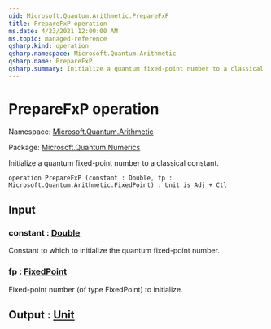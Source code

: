 ```yaml
---
uid: Microsoft.Quantum.Arithmetic.PrepareFxP
title: PrepareFxP operation
ms.date: 4/23/2021 12:00:00 AM
ms.topic: managed-reference
qsharp.kind: operation
qsharp.namespace: Microsoft.Quantum.Arithmetic
qsharp.name: PrepareFxP
qsharp.summary: Initialize a quantum fixed-point number to a classical constant.
---
```


# PrepareFxP operation

Namespace: [Microsoft.Quantum.Arithmetic](xref:Microsoft.Quantum.Arithmetic)

Package: [Microsoft.Quantum.Numerics](https://nuget.org/packages/Microsoft.Quantum.Numerics)


Initialize a quantum fixed-point number to a classical constant.

```qsharp
operation PrepareFxP (constant : Double, fp : Microsoft.Quantum.Arithmetic.FixedPoint) : Unit is Adj + Ctl
```


## Input

### constant : [Double](xref:microsoft.quantum.qsharp.valueliterals#double-literals)

Constant to which to initialize the quantum fixed-point number.


### fp : [FixedPoint](xref:Microsoft.Quantum.Arithmetic.FixedPoint)

Fixed-point number (of type FixedPoint) to initialize.



## Output : [Unit](xref:microsoft.quantum.qsharp.valueliterals#unit-literal)

